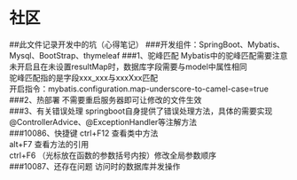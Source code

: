 # 社区

##此文件记录开发中的坑（心得笔记）
###开发组件：SpringBoot、Mybatis、Mysql、BootStrap、thymeleaf
###1、驼峰匹配
Mybatis中的驼峰匹配需要注意 <br>
未开启且在未设置resultMap时，数据库字段需要与model中属性相同 <br>
驼峰匹配指的是字段xxx_xxx与xxxXxx匹配 <br>
开启指令：mybatis.configuration.map-underscore-to-camel-case=true
###2、热部署
不需要重启服务器即可让修改的文件生效 <br>
###3、有关错误处理
springboot自身提供了错误处理方法，具体的需要实现@ControllerAdvice、@ExceptionHandler等注解方法<br>
###10086、快捷键
ctrl+F12 查看类中方法 <br>
alt+F7 查看方法的引用 <br>
ctrl+F6 （光标放在函数的参数括号内按）修改全局参数顺序 <br>
###10087、还存在问题
访问时的数据库并发操作<br>